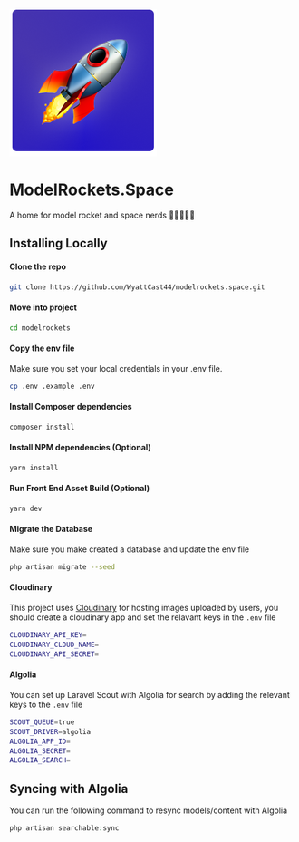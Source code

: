 ![](logo.png)

# ModelRockets.Space

A home for model rocket and space nerds 🚀👨‍🚀👩‍🚀

## Installing Locally

#### Clone the repo

```bash
git clone https://github.com/WyattCast44/modelrockets.space.git
```

#### Move into project

```bash
cd modelrockets
```

#### Copy the env file

Make sure you set your local credentials in your .env file.

```bash
cp .env .example .env
```

#### Install Composer dependencies

```bash
composer install
```

#### Install NPM dependencies (Optional)

```bash
yarn install
```

#### Run Front End Asset Build (Optional)

```bash
yarn dev
```

#### Migrate the Database 

Make sure you make created a database and update the env file

```bash
php artisan migrate --seed
```

#### Cloudinary

This project uses [Cloudinary](https://cloudinary.com/) for hosting images uploaded by users, you should create a cloudinary app and set the relavant keys in the `.env` file

```bash
CLOUDINARY_API_KEY=
CLOUDINARY_CLOUD_NAME=
CLOUDINARY_API_SECRET=
```

#### Algolia

You can set up Laravel Scout with Algolia for search by adding the relevant keys to the `.env` file

```bash
SCOUT_QUEUE=true    
SCOUT_DRIVER=algolia
ALGOLIA_APP_ID=
ALGOLIA_SECRET=
ALGOLIA_SEARCH=
```

## Syncing with Algolia

You can run the following command to resync models/content with Algolia

```php
php artisan searchable:sync
```